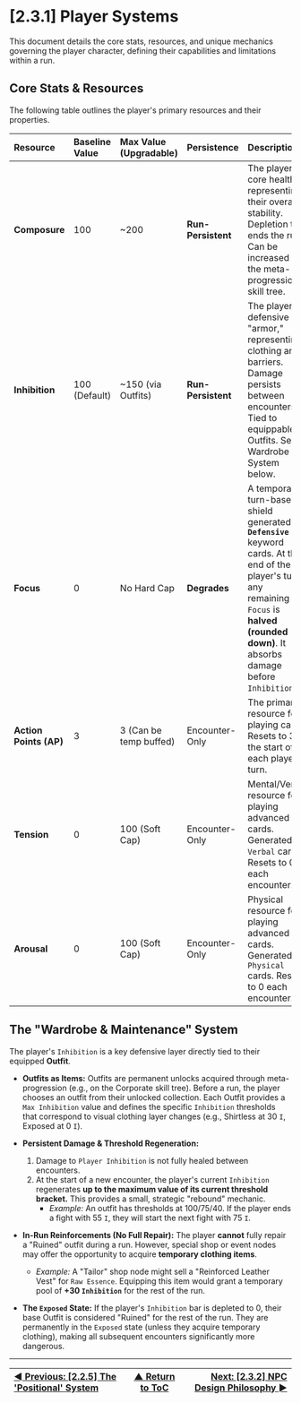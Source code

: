 <!-- Filename: LDD/2 Gameplay Systems & Mechanics/2.3.1 Player Systems.md -->

# [2.3.1] Player Systems

This document details the core stats, resources, and unique mechanics governing the player character, defining their capabilities and limitations within a run.

## Core Stats & Resources

The following table outlines the player's primary resources and their properties.

| Resource         | Baseline Value    | Max Value (Upgradable)   | Persistence        | Description                                                                                                      |
| :--------------- | :---------------- | :----------------------- | :----------------- | :--------------------------------------------------------------------------------------------------------------- |
| **Composure**    | 100               | ~200                     | **Run-Persistent** | The player's core health, representing their overall stability. Depletion to 0 ends the run. Can be increased via the meta-progression skill tree.  |
| **Inhibition**   | 100 (Default)     | ~150 (via Outfits)       | **Run-Persistent** | The player's defensive "armor," representing clothing and barriers. Damage persists between encounters. Tied to equippable Outfits. See Wardrobe System below. |
| **Focus**          | 0                 | No Hard Cap              | **Degrades**       | A temporary, turn-based shield generated by **`Defensive`** keyword cards. At the end of the player's turn, any remaining `Focus` is **halved (rounded down)**. It absorbs damage before `Inhibition`. |
| **Action Points (AP)**| 3              | 3 (Can be temp buffed)   | Encounter-Only     | The primary resource for playing cards. Resets to 3 at the start of each player turn.                                |
| **Tension**        | 0                 | 100 (Soft Cap)           | Encounter-Only     | Mental/Verbal resource for playing advanced cards. Generated by `Verbal` cards. Resets to 0 each encounter.                   |
| **Arousal**      | 0                 | 100 (Soft Cap)           | Encounter-Only     | Physical resource for playing advanced cards. Generated by `Physical` cards. Resets to 0 each encounter.                        |

## The "Wardrobe & Maintenance" System

The player's `Inhibition` is a key defensive layer directly tied to their equipped **Outfit**.

*   **Outfits as Items:** Outfits are permanent unlocks acquired through meta-progression (e.g., on the Corporate skill tree). Before a run, the player chooses an outfit from their unlocked collection. Each Outfit provides a `Max Inhibition` value and defines the specific `Inhibition` thresholds that correspond to visual clothing layer changes (e.g., Shirtless at 30 `I`, Exposed at 0 `I`).

*   **Persistent Damage & Threshold Regeneration:**
    1.  Damage to `Player Inhibition` is not fully healed between encounters.
    2.  At the start of a new encounter, the player's current `Inhibition` regenerates **up to the maximum value of its current threshold bracket.** This provides a small, strategic "rebound" mechanic.
        *   *Example:* An outfit has thresholds at 100/75/40. If the player ends a fight with 55 `I`, they will start the next fight with 75 `I`.

*   **In-Run Reinforcements (No Full Repair):** The player **cannot** fully repair a "Ruined" outfit during a run. However, special shop or event nodes may offer the opportunity to acquire **temporary clothing items**.
    *   *Example:* A "Tailor" shop node might sell a "Reinforced Leather Vest" for `Raw Essence`. Equipping this item would grant a temporary pool of **+30 `Inhibition`** for the rest of the run.

*   **The `Exposed` State:** If the player's `Inhibition` bar is depleted to 0, their base Outfit is considered "Ruined" for the rest of the run. They are permanently in the `Exposed` state (unless they acquire temporary clothing), making all subsequent encounters significantly more dangerous.

---
| [◄ Previous: [2.2.5] The 'Positional' System]([2.2.5]%20The%20'Positional'%20System.md) | [▲ Return to ToC](../../README.md) | [Next: [2.3.2] NPC Design Philosophy ►]([2.3.2]%20NPC%20Design%20Philosophy.md) |
| :--- | :---: | ---: |
